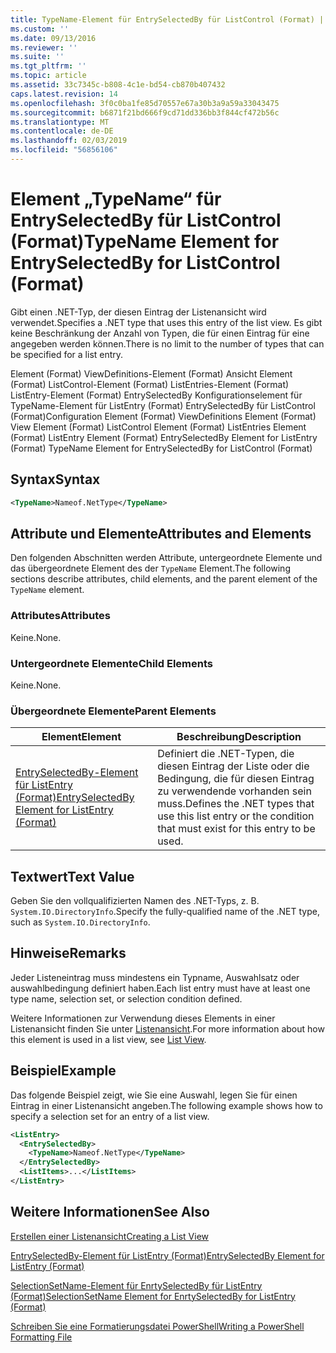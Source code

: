 ```yaml
---
title: TypeName-Element für EntrySelectedBy für ListControl (Format) | Microsoft-Dokumentation
ms.custom: ''
ms.date: 09/13/2016
ms.reviewer: ''
ms.suite: ''
ms.tgt_pltfrm: ''
ms.topic: article
ms.assetid: 33c7345c-b808-4c1e-bd54-cb870b407432
caps.latest.revision: 14
ms.openlocfilehash: 3f0c0ba1fe85d70557e67a30b3a9a59a33043475
ms.sourcegitcommit: b6871f21bd666f9cd71dd336bb3f844cf472b56c
ms.translationtype: MT
ms.contentlocale: de-DE
ms.lasthandoff: 02/03/2019
ms.locfileid: "56856106"
---
```

# <a name="typename-element-for-entryselectedby-for-listcontrol-format"></a><span data-ttu-id="6d485-102">Element „TypeName“ für EntrySelectedBy für ListControl (Format)</span><span class="sxs-lookup"><span data-stu-id="6d485-102">TypeName Element for EntrySelectedBy for ListControl (Format)</span></span>

<span data-ttu-id="6d485-103">Gibt einen .NET-Typ, der diesen Eintrag der Listenansicht wird verwendet.</span><span class="sxs-lookup"><span data-stu-id="6d485-103">Specifies a .NET type that uses this entry of the list view.</span></span> <span data-ttu-id="6d485-104">Es gibt keine Beschränkung der Anzahl von Typen, die für einen Eintrag für eine angegeben werden können.</span><span class="sxs-lookup"><span data-stu-id="6d485-104">There is no limit to the number of types that can be specified for a list entry.</span></span>

<span data-ttu-id="6d485-105">Element (Format) ViewDefinitions-Element (Format) Ansicht Element (Format) ListControl-Element (Format) ListEntries-Element (Format) ListEntry-Element (Format) EntrySelectedBy Konfigurationselement für TypeName-Element für ListEntry (Format) EntrySelectedBy für ListControl (Format)</span><span class="sxs-lookup"><span data-stu-id="6d485-105">Configuration Element (Format) ViewDefinitions Element (Format) View Element (Format) ListControl Element (Format) ListEntries Element (Format) ListEntry Element (Format) EntrySelectedBy Element for ListEntry (Format) TypeName Element for EntrySelectedBy for ListControl (Format)</span></span>

## <a name="syntax"></a><span data-ttu-id="6d485-106">Syntax</span><span class="sxs-lookup"><span data-stu-id="6d485-106">Syntax</span></span>

```xml
<TypeName>Nameof.NetType</TypeName>
```

## <a name="attributes-and-elements"></a><span data-ttu-id="6d485-107">Attribute und Elemente</span><span class="sxs-lookup"><span data-stu-id="6d485-107">Attributes and Elements</span></span>

<span data-ttu-id="6d485-108">Den folgenden Abschnitten werden Attribute, untergeordnete Elemente und das übergeordnete Element des der `TypeName` Element.</span><span class="sxs-lookup"><span data-stu-id="6d485-108">The following sections describe attributes, child elements, and the parent element of the `TypeName` element.</span></span>

### <a name="attributes"></a><span data-ttu-id="6d485-109">Attributes</span><span class="sxs-lookup"><span data-stu-id="6d485-109">Attributes</span></span>

<span data-ttu-id="6d485-110">Keine.</span><span class="sxs-lookup"><span data-stu-id="6d485-110">None.</span></span>

### <a name="child-elements"></a><span data-ttu-id="6d485-111">Untergeordnete Elemente</span><span class="sxs-lookup"><span data-stu-id="6d485-111">Child Elements</span></span>

<span data-ttu-id="6d485-112">Keine.</span><span class="sxs-lookup"><span data-stu-id="6d485-112">None.</span></span>

### <a name="parent-elements"></a><span data-ttu-id="6d485-113">Übergeordnete Elemente</span><span class="sxs-lookup"><span data-stu-id="6d485-113">Parent Elements</span></span>

|<span data-ttu-id="6d485-114">Element</span><span class="sxs-lookup"><span data-stu-id="6d485-114">Element</span></span>|<span data-ttu-id="6d485-115">Beschreibung</span><span class="sxs-lookup"><span data-stu-id="6d485-115">Description</span></span>|
|-------------|-----------------|
|[<span data-ttu-id="6d485-116">EntrySelectedBy-Element für ListEntry (Format)</span><span class="sxs-lookup"><span data-stu-id="6d485-116">EntrySelectedBy Element for ListEntry (Format)</span></span>](./entryselectedby-element-for-listentry-for-listcontrol-format.md)|<span data-ttu-id="6d485-117">Definiert die .NET-Typen, die diesen Eintrag der Liste oder die Bedingung, die für diesen Eintrag zu verwendende vorhanden sein muss.</span><span class="sxs-lookup"><span data-stu-id="6d485-117">Defines the .NET types that use this list entry or the condition that must exist for this entry to be used.</span></span>|

## <a name="text-value"></a><span data-ttu-id="6d485-118">Textwert</span><span class="sxs-lookup"><span data-stu-id="6d485-118">Text Value</span></span>

<span data-ttu-id="6d485-119">Geben Sie den vollqualifizierten Namen des .NET-Typs, z. B. `System.IO.DirectoryInfo`.</span><span class="sxs-lookup"><span data-stu-id="6d485-119">Specify the fully-qualified name of the .NET type, such as `System.IO.DirectoryInfo`.</span></span>

## <a name="remarks"></a><span data-ttu-id="6d485-120">Hinweise</span><span class="sxs-lookup"><span data-stu-id="6d485-120">Remarks</span></span>

<span data-ttu-id="6d485-121">Jeder Listeneintrag muss mindestens ein Typname, Auswahlsatz oder auswahlbedingung definiert haben.</span><span class="sxs-lookup"><span data-stu-id="6d485-121">Each list entry must have at least one type name, selection set, or selection condition defined.</span></span>

<span data-ttu-id="6d485-122">Weitere Informationen zur Verwendung dieses Elements in einer Listenansicht finden Sie unter [Listenansicht](./creating-a-list-view.md).</span><span class="sxs-lookup"><span data-stu-id="6d485-122">For more information about how this element is used in a list view, see [List View](./creating-a-list-view.md).</span></span>

## <a name="example"></a><span data-ttu-id="6d485-123">Beispiel</span><span class="sxs-lookup"><span data-stu-id="6d485-123">Example</span></span>

<span data-ttu-id="6d485-124">Das folgende Beispiel zeigt, wie Sie eine Auswahl, legen Sie für einen Eintrag in einer Listenansicht angeben.</span><span class="sxs-lookup"><span data-stu-id="6d485-124">The following example shows how to specify a selection set for an entry of a list view.</span></span>

```xml
<ListEntry>
  <EntrySelectedBy>
    <TypeName>Nameof.NetType</TypeName>
  </EntrySelectedBy>
  <ListItems>...</ListItems>
</ListEntry>
```

## <a name="see-also"></a><span data-ttu-id="6d485-125">Weitere Informationen</span><span class="sxs-lookup"><span data-stu-id="6d485-125">See Also</span></span>

[<span data-ttu-id="6d485-126">Erstellen einer Listenansicht</span><span class="sxs-lookup"><span data-stu-id="6d485-126">Creating a List View</span></span>](./creating-a-list-view.md)

[<span data-ttu-id="6d485-127">EntrySelectedBy-Element für ListEntry (Format)</span><span class="sxs-lookup"><span data-stu-id="6d485-127">EntrySelectedBy Element for ListEntry (Format)</span></span>](./entryselectedby-element-for-listentry-for-listcontrol-format.md)

[<span data-ttu-id="6d485-128">SelectionSetName-Element für EnrtySelectedBy für ListEntry (Format)</span><span class="sxs-lookup"><span data-stu-id="6d485-128">SelectionSetName Element for EnrtySelectedBy for ListEntry (Format)</span></span>](./selectionsetname-element-for-entryselectedby-for-listcontrol-format.md)

[<span data-ttu-id="6d485-129">Schreiben Sie eine Formatierungsdatei PowerShell</span><span class="sxs-lookup"><span data-stu-id="6d485-129">Writing a PowerShell Formatting File</span></span>](./writing-a-powershell-formatting-file.md)
